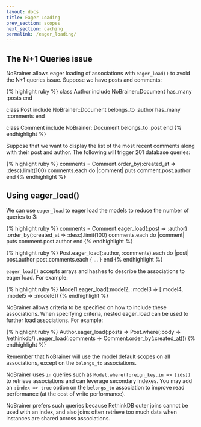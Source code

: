 ```yaml
---
layout: docs
title: Eager Loading
prev_section: scopes
next_section: caching
permalink: /eager_loading/
---
```


## The N+1 Queries issue

NoBrainer allows eager loading of associations with `eager_load()` to avoid the N+1
queries issue.  Suppose we have posts and comments:

{% highlight ruby %}
class Author
  include NoBrainer::Document
  has_many :posts
end

class Post
  include NoBrainer::Document
  belongs_to :author
  has_many :comments
end

class Comment
  include NoBrainer::Document
  belongs_to :post
end
{% endhighlight %}

Suppose that we want to display the list of the most recent comments along with
their post and author. The following will trigger 201 database queries:

{% highlight ruby %}
comments = Comment.order_by(:created_at => :desc).limit(100)
comments.each do |comment|
  puts comment.post.author
end
{% endhighlight %}

## Using eager_load()

We can use `eager_load` to eager load the models to reduce the number of queries to 3:

{% highlight ruby %}
comments = Comment.eager_load(:post => :author)
                  .order_by(:created_at => :desc).limit(100)
comments.each do |comment|
  puts comment.post.author
end
{% endhighlight %}

{% highlight ruby %}
Post.eager_load(:author, :comments).each do |post|
  post.author
  post.comments.each { ... }
end
{% endhighlight %}

`eager_load()` accepts arrays and hashes to describe the associations to eager load.
For example:

{% highlight ruby %}
Model1.eager_load(:model2, :model3 => [:model4, :model5 => :model6])
{% endhighlight %}

NoBrainer allows criteria to be specified on how to include these associations.
When specifying criteria, nested eager_load can be used to further load associations.
For example:

{% highlight ruby %}
Author.eager_load(:posts => Post.where(:body => /rethinkdb/)
                    .eager_load(:comments => Comment.order_by(:created_at)))
{% endhighlight %}

Remember that NoBrainer will use the model default scopes on all associations,
except on the `belongs_to` associations.

NoBrainer uses `in` queries such as `Model.where(foreign_key.in => [ids])` to retrieve
associations and can leverage secondary indexes.
You may add an `:index => true` option on the `belongs_to` association to improve
read performance (at the cost of write performance).

NoBrainer prefers such queries because RethinkDB outer joins cannot be used with
an index, and also joins often retrieve too much data when instances are shared
across associations.
